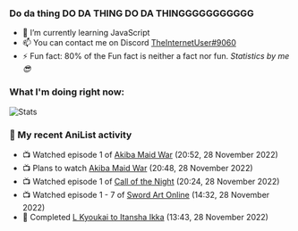 ### Do da thing DO DA THING DO DA THINGGGGGGGGGGG

<!-- **TheInternetUser0/TheInternetUser0** is a ✨ _special_ ✨ repository because its `README.md` (this file) appears on your GitHub profile. -->


- 🌱 I’m currently learning JavaScript
- 📫 You can contact me on Discord [TheInternetUser#9060](https://discord.com/users/534117072796385300)
- ⚡ Fun fact: 80% of the Fun fact is neither a fact nor fun. _Statistics by me 😎_

### What I'm doing right now:
![Stats](https://discord.c99.nl/widget/theme-3/534117072796385300.png)

### 🌸 My recent AniList activity

<!-- ANILIST_ACTIVITY:start -->

-   📺 Watched episode 1 of [Akiba Maid War](https://anilist.co/anime/151379) (20:52, 28 November 2022)
-   📺 Plans to watch [Akiba Maid War](https://anilist.co/anime/151379) (20:48, 28 November 2022)
-   📺 Watched episode 1 of [Call of the Night](https://anilist.co/anime/141391) (20:24, 28 November 2022)
-   📺 Watched episode 1 - 7 of [Sword Art Online](https://anilist.co/anime/11757) (14:32, 28 November 2022)
-   📖 Completed [L Kyoukai to Itansha Ikka](https://anilist.co/manga/146965) (13:43, 28 November 2022)

<!-- ANILIST_ACTIVITY:end -->
